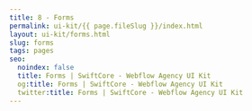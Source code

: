 ```yaml
---
title: 8 - Forms
permalink: ui-kit/{{ page.fileSlug }}/index.html
layout: ui-kit/forms.html
slug: forms
tags: pages
seo:
  noindex: false
  title: Forms | SwiftCore - Webflow Agency UI Kit
  og:title: Forms | SwiftCore - Webflow Agency UI Kit
  twitter:title: Forms | SwiftCore - Webflow Agency UI Kit
---
```



